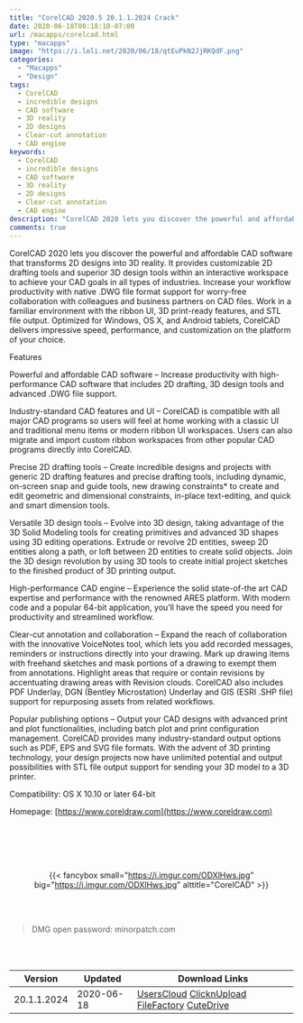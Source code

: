 ```yaml
---
title: "CorelCAD 2020.5 20.1.1.2024 Crack"
date: 2020-06-18T00:18:10-07:00
url: /macapps/corelcad.html
type: "macapps"
image: "https://i.loli.net/2020/06/18/qtEuPkN2JjRKQdF.png"
categories:
  - "Macapps"
  - "Design"
tags:
  - CorelCAD
  - incredible designs
  - CAD software
  - 3D reality
  - 2D designs
  - Clear-cut annotation
  - CAD engine
keywords:
  - CorelCAD
  - incredible designs
  - CAD software
  - 3D reality
  - 2D designs
  - Clear-cut annotation
  - CAD engine
description: "CorelCAD 2020 lets you discover the powerful and affordable CAD software that transforms 2D designs into 3D reality. It provides customizable 2D drafting tools and superior 3D design tools within an interactive workspace to achieve your CAD goals in all types of industries"
comments: true
---
```


CorelCAD 2020 lets you discover the powerful and affordable CAD software that transforms 2D designs into 3D reality. It provides customizable 2D drafting tools and superior 3D design tools within an interactive workspace to achieve your CAD goals in all types of industries. Increase your workflow productivity with native .DWG file format support for worry-free collaboration with colleagues and business partners on CAD files. Work in a familiar environment with the ribbon UI, 3D print-ready features, and STL file output. Optimized for Windows, OS X, and Android tablets, CorelCAD delivers impressive speed, performance, and customization on the platform of your choice.

Features

Powerful and affordable CAD software – Increase productivity with high-performance CAD software that includes 2D drafting, 3D design tools and advanced .DWG file support.

Industry-standard CAD features and UI – CorelCAD is compatible with all major CAD programs so users will feel at home working with a classic UI and traditional menu items or modern ribbon UI workspaces. Users can also migrate and import custom ribbon workspaces from other popular CAD programs directly into CorelCAD.

Precise 2D drafting tools – Create incredible designs and projects with generic 2D drafting features and precise drafting tools, including dynamic, on-screen snap and guide tools, new drawing constraints* to create and edit geometric and dimensional constraints, in-place text-editing, and quick and smart dimension tools.

Versatile 3D design tools – Evolve into 3D design, taking advantage of the 3D Solid Modeling tools for creating primitives and advanced 3D shapes using 3D editing operations. Extrude or revolve 2D entities, sweep 2D entities along a path, or loft between 2D entities to create solid objects. Join the 3D design revolution by using 3D tools to create initial project sketches to the finished product of 3D printing output.

High-performance CAD engine – Experience the solid state-of-the art CAD expertise and performance with the renowned ARES platform. With modern code and a popular 64-bit application, you’ll have the speed you need for productivity and streamlined workflow.

Clear-cut annotation and collaboration – Expand the reach of collaboration with the innovative VoiceNotes tool, which lets you add recorded messages, reminders or instructions directly into your drawing. Mark up drawing items with freehand sketches and mask portions of a drawing to exempt them from annotations. Highlight areas that require or contain revisions by accentuating drawing areas with Revision clouds. CorelCAD also includes PDF Underlay, DGN (Bentley Microstation) Underlay and GIS (ESRI .SHP file) support for repurposing assets from related workflows.

Popular publishing options – Output your CAD designs with advanced print and plot functionalities, including batch plot and print configuration management. CorelCAD provides many industry-standard output options such as PDF, EPS and SVG file formats. With the advent of 3D printing technology, your design projects now have unlimited potential and output possibilities with STL file output support for sending your 3D model to a 3D printer.

Compatibility: OS X 10.10 or later 64-bit

Homepage: [https://www.coreldraw.com](https://www.coreldraw.com)

<br/>
<br/>
<script async src="https://pagead2.googlesyndication.com/pagead/js/adsbygoogle.js"></script>
<ins class="adsbygoogle"
     style="display:block; text-align:center;"
     data-ad-layout="in-article"
     data-ad-format="fluid"
     data-ad-client="ca-pub-8746275014476192"
     data-ad-slot="5144997159"></ins>
<script>
     (adsbygoogle = window.adsbygoogle || []).push({});
</script>
<br/>
<br/>


<center>

{{< fancybox small="https://i.imgur.com/ODXlHws.jpg" big="https://i.imgur.com/ODXlHws.jpg" alttitle="CorelCAD" >}}

</center>

<br/>
<br/>


> DMG open password: minorpatch.com

<br/>

<br/>
<div id="history_version" class="history_version">

| Version | Updated | Download Links |
| ---- | ---- | ---- |
| 20.1.1.2024 | 2020-06-18 | [UsersCloud](https://ouo.io/zYYqrY)   [ClicknUpload](https://ouo.io/lca8UM)   [FileFactory](https://ouo.io/PoRDVa)   [CuteDrive](https://ouo.io/LJqxm8) |

</div>
